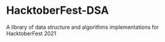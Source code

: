 # HacktoberFest-DSA
A library of data structure and algorithms implementations for HacktoberFest 2021
